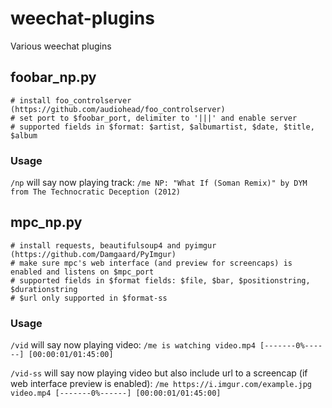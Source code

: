 # weechat-plugins
Various weechat plugins
## foobar_np.py
```
# install foo_controlserver (https://github.com/audiohead/foo_controlserver)
# set port to $foobar_port, delimiter to '|||' and enable server
# supported fields in $format: $artist, $albumartist, $date, $title, $album
```
### Usage
`/np` will say now playing track: `/me NP: "What If (Soman Remix)" by DYM from The Technocratic Deception (2012)`

## mpc_np.py
```
# install requests, beautifulsoup4 and pyimgur (https://github.com/Damgaard/PyImgur)
# make sure mpc's web interface (and preview for screencaps) is enabled and listens on $mpc_port
# supported fields in $format fields: $file, $bar, $positionstring, $durationstring
# $url only supported in $format-ss  
```
### Usage
`/vid` will say now playing video: `/me is watching video.mp4 [-------0%------] [00:00:01/01:45:00]`

`/vid-ss` will say now playing video but also include url to a screencap (if web interface preview is enabled): `/me https://i.imgur.com/example.jpg video.mp4 [-------0%------] [00:00:01/01:45:00]`
